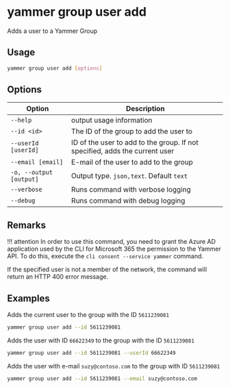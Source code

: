 # yammer group user add

Adds a user to a Yammer Group

## Usage

```sh
yammer group user add [options]
```

## Options

Option|Description
------|-----------
`--help`|output usage information
`--id <id>`|The ID of the group to add the user to
`--userId [userId]`|ID of the user to add to the group. If not specified, adds the current user
`--email [email]`|E-mail of the user to add to the group
`-o, --output [output]`|Output type. `json,text`. Default `text`
`--verbose`|Runs command with verbose logging
`--debug`|Runs command with debug logging

## Remarks

!!! attention
    In order to use this command, you need to grant the Azure AD application used by the CLI for Microsoft 365 the permission to the Yammer API. To do this, execute the `cli consent --service yammer` command.

If the specified user is not a member of the network, the command will return an HTTP 400 error message.

## Examples

Adds the current user to the group with the ID `5611239081`

```sh
yammer group user add --id 5611239081
```

Adds the user with ID `66622349` to the group with the ID `5611239081`

```sh
yammer group user add --id 5611239081 --userId 66622349
```

Adds the user with e-mail `suzy@contoso.com` to the group with ID `5611239081`

```sh
yammer group user add --id 5611239081 --email suzy@contoso.com
```
